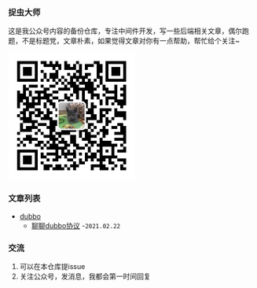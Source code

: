 ### 捉虫大师

这是我公众号内容的备份仓库，专注中间件开发，写一些后端相关文章，偶尔跑题，不是标题党，文章朴素，如果觉得文章对你有一点帮助，帮忙给个关注~

![捉虫大师](./qrcode_small.jpg)

### 文章列表

- [dubbo](./dubbo)
  - [聊聊dubbo协议](./dubbo/聊聊dubbo协议.md) -`2021.02.22`

### 交流
1. 可以在本仓库提issue
2. 关注公众号，发消息，我都会第一时间回复

